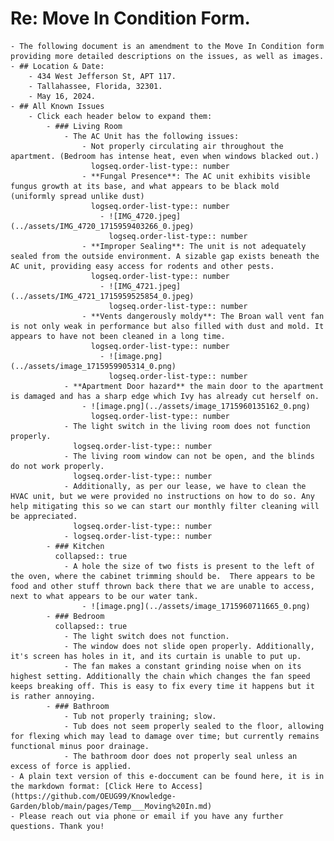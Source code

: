 # **Re: Move In Condition Form.**
	- The following document is an amendment to the Move In Condition form providing more detailed descriptions on the issues, as well as images.
	- ## Location & Date:
		- 434 West Jefferson St, APT 117.
		- Tallahassee, Florida, 32301.
		- May 16, 2024.
	- ## All Known Issues
		- Click each header below to expand them:
			- ### Living Room
				- The AC Unit has the following issues:
					- Not properly circulating air throughout the apartment. (Bedroom has intense heat, even when windows blacked out.)
					  logseq.order-list-type:: number
					- **Fungal Presence**: The AC unit exhibits visible fungus growth at its base, and what appears to be black mold (uniformly spread unlike dust)
					  logseq.order-list-type:: number
						- ![IMG_4720.jpeg](../assets/IMG_4720_1715959403266_0.jpeg)
						  logseq.order-list-type:: number
					- **Improper Sealing**: The unit is not adequately sealed from the outside environment. A sizable gap exists beneath the AC unit, providing easy access for rodents and other pests. 
					  logseq.order-list-type:: number
						- ![IMG_4721.jpeg](../assets/IMG_4721_1715959525854_0.jpeg)
						  logseq.order-list-type:: number
					- **Vents dangerously moldy**: The Broan wall vent fan is not only weak in performance but also filled with dust and mold. It appears to have not been cleaned in a long time.
					  logseq.order-list-type:: number
						- ![image.png](../assets/image_1715959905314_0.png)
						  logseq.order-list-type:: number
				- **Apartment Door hazard** the main door to the apartment is damaged and has a sharp edge which Ivy has already cut herself on.
					- ![image.png](../assets/image_1715960135162_0.png)
					  logseq.order-list-type:: number
				- The light switch in the living room does not function properly.
				  logseq.order-list-type:: number
				- The living room window can not be open, and the blinds do not work properly.
				  logseq.order-list-type:: number
				- Additionally, as per our lease, we have to clean the HVAC unit, but we were provided no instructions on how to do so. Any help mitigating this so we can start our monthly filter cleaning will be appreciated. 
				  logseq.order-list-type:: number
				- logseq.order-list-type:: number
			- ### Kitchen
			  collapsed:: true
				- A hole the size of two fists is present to the left of the oven, where the cabinet trimming should be.  There appears to be food and other stuff thrown back there that we are unable to access, next to what appears to be our water tank.
					- ![image.png](../assets/image_1715960711665_0.png)
			- ### Bedroom
			  collapsed:: true
				- The light switch does not function.
				- The window does not slide open properly. Additionally, it's screen has holes in it, and its curtain is unable to put up.
				- The fan makes a constant grinding noise when on its highest setting. Additionally the chain which changes the fan speed keeps breaking off. This is easy to fix every time it happens but it is rather annoying.
			- ### Bathroom
				- Tub not properly training; slow.
				- Tub does not seem properly sealed to the floor, allowing for flexing which may lead to damage over time; but currently remains functional minus poor drainage.
				- The bathroom door does not properly seal unless an excess of force is applied.
	- A plain text version of this e-doccument can be found here, it is in the markdown format: [Click Here to Access](https://github.com/OEUG99/Knowledge-Garden/blob/main/pages/Temp___Moving%20In.md)
	- Please reach out via phone or email if you have any further questions. Thank you!